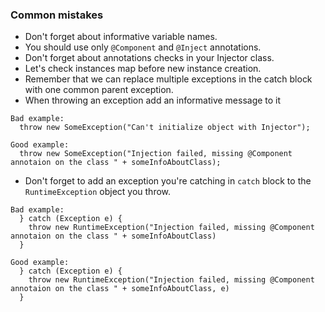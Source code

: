 ### Common mistakes

* Don't forget about informative variable names.
* You should use only `@Component` and `@Inject` annotations.
* Don't forget about annotations checks in your Injector class.
* Let's check instances map before new instance creation.
* Remember that we can replace multiple exceptions in the catch block with one common parent exception.
* When throwing an exception add an informative message to it
``` 
Bad example: 
  throw new SomeException("Can't initialize object with Injector");
```
``` 
Good example: 
  throw new SomeException("Injection failed, missing @Component annotaion on the class " + someInfoAboutClass);
```
* Don't forget to add an exception you're catching in `catch` block to the `RuntimeException` object you throw.
```text
Bad example:
  } catch (Exception e) {
    throw new RuntimeException("Injection failed, missing @Component annotaion on the class " + someInfoAboutClass)
  }
```
```text
Good example:
  } catch (Exception e) {
    throw new RuntimeException("Injection failed, missing @Component annotaion on the class " + someInfoAboutClass, e)
  }
```
